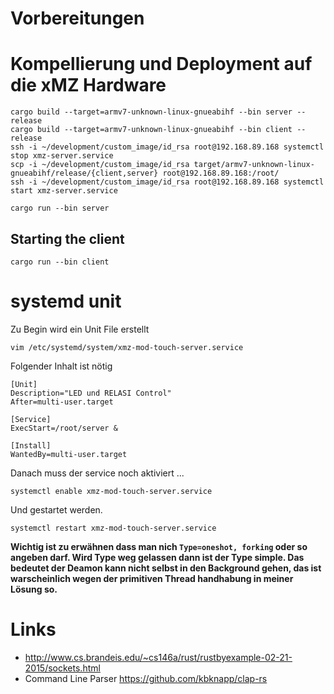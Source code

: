# Vorbereitungen

# Kompellierung und Deployment auf die xMZ Hardware

```
cargo build --target=armv7-unknown-linux-gnueabihf --bin server --release
cargo build --target=armv7-unknown-linux-gnueabihf --bin client --release
ssh -i ~/development/custom_image/id_rsa root@192.168.89.168 systemctl stop xmz-server.service
scp -i ~/development/custom_image/id_rsa target/armv7-unknown-linux-gnueabihf/release/{client,server} root@192.168.89.168:/root/
ssh -i ~/development/custom_image/id_rsa root@192.168.89.168 systemctl start xmz-server.service
```

```
cargo run --bin server
```

## Starting the client

```
cargo run --bin client
```

# systemd unit
Zu Begin wird ein Unit File erstellt

```
vim /etc/systemd/system/xmz-mod-touch-server.service
```

Folgender Inhalt ist nötig

```
[Unit]
Description="LED und RELASI Control"
After=multi-user.target

[Service]
ExecStart=/root/server &

[Install]
WantedBy=multi-user.target
```

Danach muss der service noch aktiviert ...

```
systemctl enable xmz-mod-touch-server.service
```

Und gestartet werden.

```
systemctl restart xmz-mod-touch-server.service
```

**Wichtig ist zu erwähnen dass man nich `Type=oneshot, forking` oder so angeben darf. Wird Type weg gelassen dann ist der Type simple.
Das bedeutet der Deamon kann nicht selbst in den Background gehen, das ist warscheinlich wegen der primitiven Thread handhabung in meiner Lösung so.**


# Links
* http://www.cs.brandeis.edu/~cs146a/rust/rustbyexample-02-21-2015/sockets.html
* Command Line Parser https://github.com/kbknapp/clap-rs
